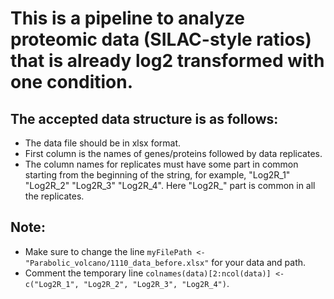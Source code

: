 # This is a pipeline to analyze proteomic data (SILAC-style ratios) that is already log2 transformed with one condition.

## The accepted data structure is as follows:
- The data file should be in xlsx format.
- First column is the names of genes/proteins followed by data replicates.
- The column names for replicates must have some part in common starting from the beginning of the string, for example,  "Log2R_1"    "Log2R_2"    "Log2R_3"    "Log2R_4". Here "Log2R_" part is common in all the replicates.

## Note:
- Make sure to change the line `myFilePath <- "Parabolic_volcano/1110_data_before.xlsx"` for your data and path.
- Comment the temporary line `colnames(data)[2:ncol(data)] <- c("Log2R_1", "Log2R_2", "Log2R_3", "Log2R_4")`.

    
